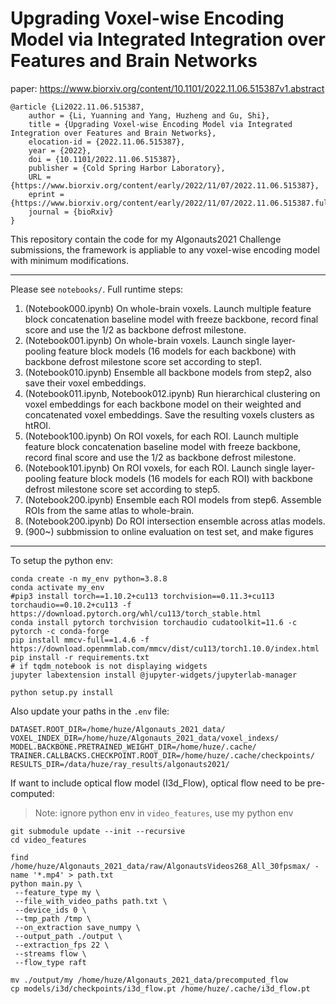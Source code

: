 # Upgrading Voxel-wise Encoding Model via Integrated Integration over Features and Brain Networks

paper: https://www.biorxiv.org/content/10.1101/2022.11.06.515387v1.abstract

```
@article {Li2022.11.06.515387,
	author = {Li, Yuanning and Yang, Huzheng and Gu, Shi},
	title = {Upgrading Voxel-wise Encoding Model via Integrated Integration over Features and Brain Networks},
	elocation-id = {2022.11.06.515387},
	year = {2022},
	doi = {10.1101/2022.11.06.515387},
	publisher = {Cold Spring Harbor Laboratory},
	URL = {https://www.biorxiv.org/content/early/2022/11/07/2022.11.06.515387},
	eprint = {https://www.biorxiv.org/content/early/2022/11/07/2022.11.06.515387.full.pdf},
	journal = {bioRxiv}
}
```

This repository contain the code for my Algonauts2021 Challenge submissions, the framework is appliable to any voxel-wise encoding model with minimum modifications.

---

Please see `notebooks/`. Full runtime steps: 

1. (Notebook000.ipynb) On whole-brain voxels. Launch multiple feature block concatenation baseline model with freeze backbone, record final score and use the 1/2 as backbone defrost milestone. 
1. (Notebook001.ipynb) On whole-brain voxels. Launch single layer-pooling feature block models (16 models for each backbone) with backbone defrost milestone score set according to step1.
1. (Notebook010.ipynb) Ensemble all backbone models from step2, also save their voxel embeddings.
1. (Notebook011.ipynb, Notebook012.ipynb) Run hierarchical clustering on voxel embeddings for each backbone model on their weighted and concatenated voxel embeddings. Save the resulting voxels clusters as htROI.
1. (Notebook100.ipynb) On ROI voxels, for each ROI. Launch multiple feature block concatenation baseline model with freeze backbone, record final score and use the 1/2 as backbone defrost milestone. 
1. (Notebook101.ipynb) On ROI voxels, for each ROI. Launch single layer-pooling feature block models (16 models for each ROI) with backbone defrost milestone score set according to step5.
1. (Notebook200.ipynb) Ensemble each ROI models from step6. Assemble ROIs from the same atlas to whole-brain. 
1. (Notebook200.ipynb) Do ROI intersection ensemble across atlas models.
2. (900~) subbmission to online evaluation on test set, and make figures

---

To setup the python env: 

```shell
conda create -n my_env python=3.8.8
conda activate my_env
#pip3 install torch==1.10.2+cu113 torchvision==0.11.3+cu113 torchaudio==0.10.2+cu113 -f https://download.pytorch.org/whl/cu113/torch_stable.html
conda install pytorch torchvision torchaudio cudatoolkit=11.6 -c pytorch -c conda-forge
pip install mmcv-full==1.4.6 -f https://download.openmmlab.com/mmcv/dist/cu113/torch1.10.0/index.html
pip install -r requirements.txt
# if tqdm_notebook is not displaying widgets
jupyter labextension install @jupyter-widgets/jupyterlab-manager

python setup.py install
```

<!-- ```shell
cp -r src/config/dataset/algonauts2021_roi_voxel_indexs /home/huze/Algonauts_2021_data/voxel_indexs
``` -->

Also update your paths in the `.env` file:
```
DATASET.ROOT_DIR=/home/huze/Algonauts_2021_data/
VOXEL_INDEX_DIR=/home/huze/Algonauts_2021_data/voxel_indexs/
MODEL.BACKBONE.PRETRAINED_WEIGHT_DIR=/home/huze/.cache/
TRAINER.CALLBACKS.CHECKPOINT.ROOT_DIR=/home/huze/.cache/checkpoints/
RESULTS_DIR=/data/huze/ray_results/algonauts2021/
```


If want to include optical flow model (I3d_Flow), optical flow need to be pre-computed:

> Note: ignore python env in `video_features`, use my python env 
```shell
git submodule update --init --recursive
cd video_features

find /home/huze/Algonauts_2021_data/raw/AlgonautsVideos268_All_30fpsmax/ -name '*.mp4' > path.txt
python main.py \
 --feature_type my \
 --file_with_video_paths path.txt \
 --device_ids 0 \
 --tmp_path /tmp \
 --on_extraction save_numpy \
 --output_path ./output \
 --extraction_fps 22 \
 --streams flow \
 --flow_type raft

mv ./output/my /home/huze/Algonauts_2021_data/precomputed_flow
cp models/i3d/checkpoints/i3d_flow.pt /home/huze/.cache/i3d_flow.pt

```
